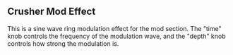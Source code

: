 ## Crusher Mod Effect

This is a sine wave ring modulation effect for the mod section. The "time" knob controls the frequency of the modulation wave, and the "depth" knob controls how strong the modulation is.